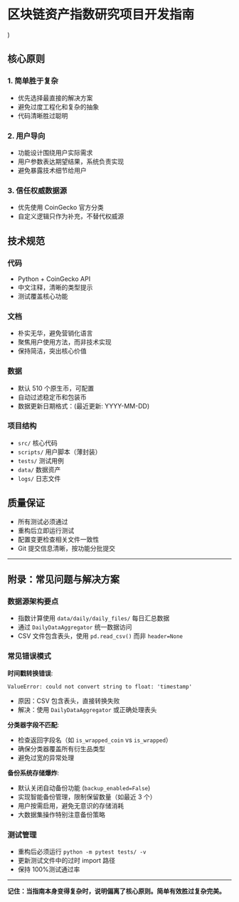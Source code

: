 # 区块链资产指数研究项目开发指南

)

## 核心原则

### 1. 简单胜于复杂

- 优先选择最直接的解决方案
- 避免过度工程化和复杂的抽象
- 代码清晰胜过聪明

### 2. 用户导向

- 功能设计围绕用户实际需求
- 用户参数表达期望结果，系统负责实现
- 避免暴露技术细节给用户

### 3. 信任权威数据源

- 优先使用 CoinGecko 官方分类
- 自定义逻辑只作为补充，不替代权威源

## 技术规范

### 代码

- Python + CoinGecko API
- 中文注释，清晰的类型提示
- 测试覆盖核心功能

### 文档

- 朴实无华，避免营销化语言
- 聚焦用户使用方法，而非技术实现
- 保持简洁，突出核心价值

### 数据

- 默认 510 个原生币，可配置
- 自动过滤稳定币和包装币
- 数据更新日期格式：(最近更新: YYYY-MM-DD)

### 项目结构

- `src/` 核心代码
- `scripts/` 用户脚本（薄封装）
- `tests/` 测试用例
- `data/` 数据资产
- `logs/` 日志文件

## 质量保证

- 所有测试必须通过
- 重构后立即运行测试
- 配置变更检查相关文件一致性
- Git 提交信息清晰，按功能分批提交

---

## 附录：常见问题与解决方案

### 数据源架构要点

- 指数计算使用 `data/daily/daily_files/` 每日汇总数据
- 通过 `DailyDataAggregator` 统一数据访问
- CSV 文件包含表头，使用 `pd.read_csv()` 而非 `header=None`

### 常见错误模式

**时间戳转换错误**:

```
ValueError: could not convert string to float: 'timestamp'
```

- 原因：CSV 包含表头，直接转换失败
- 解决：使用 `DailyDataAggregator` 或正确处理表头

**分类器字段不匹配**:

- 检查返回字段名（如 `is_wrapped_coin` vs `is_wrapped`）
- 确保分类器覆盖所有衍生品类型
- 避免过宽的异常处理

**备份系统存储爆炸**:

- 默认关闭自动备份功能 (`backup_enabled=False`)
- 实现智能备份管理，限制保留数量（如最近 3 个）
- 用户按需启用，避免无意识的存储消耗
- 大数据集操作特别注意备份策略

### 测试管理

- 重构后必须运行 `python -m pytest tests/ -v`
- 更新测试文件中的过时 import 路径
- 保持 100%测试通过率

---

**记住：当指南本身变得复杂时，说明偏离了核心原则。简单有效胜过复杂完美。**
